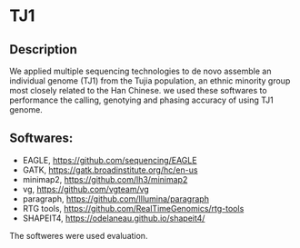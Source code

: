 # TJ1

## Description
We applied multiple sequencing technologies to de novo assemble an individual genome (TJ1) from the Tujia population, an ethnic minority group most closely related to the Han Chinese. we used these softwares to performance the calling, genotying and phasing accuracy of using TJ1 genome.

## Softwares:
* EAGLE, https://github.com/sequencing/EAGLE  
* GATK, https://gatk.broadinstitute.org/hc/en-us  
* minimap2, https://github.com/lh3/minimap2  
* vg, https://github.com/vgteam/vg
* paragraph, https://github.com/Illumina/paragraph
* RTG tools, https://github.com/RealTimeGenomics/rtg-tools
* SHAPEIT4, https://odelaneau.github.io/shapeit4/

The softweres were used evaluation.
